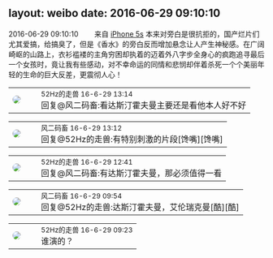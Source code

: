 layout: weibo
date: 2016-06-29 09:10:10
---
<meta name="referrer" content="no-referrer" />

2016-06-29 09:10:10  &nbsp;&nbsp;&nbsp;&nbsp;&nbsp;&nbsp; 来自 <a href="sinaweibo://customweibosource" rel="nofollow">iPhone 5s</a>
本来对旁白是很抗拒的，国产烂片们尤其爱搞，给搞臭了，但是《香水》的旁白反而增加悬念让人产生神秘感。在广阔崎岖的山路上，衣衫褴褛的主角穷困却执着的迈着外八字步全身心的疯跑追寻最后一个女孩时，竟让我有些感动，对不幸命运的同情和悲悯却伴着杀死一个个美丽年轻的生命的巨大反差，更震彻人心！ ​​​

<table style="width: 100%;">
  <tr>
    <td style="width: 40px;"><img style="border-radius:50%" src="https://tva4.sinaimg.cn/crop.0.0.180.180.50/8beaf773jw1e8qgp5bmzyj2050050aa8.jpg?KID=imgbed,tva&Expires=1624465808&ssig=adKaZRPkWe"></td>
    <td colspan="2"><small>52Hz的走兽 16-6-29 13:14</small><br/>回复@风二码畜:看达斯汀霍夫曼主要还是看他本人好不好</td>
  </tr>
</table>

<table style="width: 100%;">
  <tr>
    <td style="width: 40px;"><img style="border-radius:50%" src="https://tva3.sinaimg.cn/crop.0.0.639.639.50/6d2a6003jw8f3idy69w2gj20hs0hrt9g.jpg?KID=imgbed,tva&Expires=1624465808&ssig=Cna1Ya%2FTEx"></td>
    <td colspan="2"><small>风二码畜 16-6-29 13:12</small><br/>回复@52Hz的走兽:有特别刺激的片段[馋嘴][馋嘴]</td>
  </tr>
</table>

<table style="width: 100%;">
  <tr>
    <td style="width: 40px;"><img style="border-radius:50%" src="https://tva4.sinaimg.cn/crop.0.0.180.180.50/8beaf773jw1e8qgp5bmzyj2050050aa8.jpg?KID=imgbed,tva&Expires=1624465808&ssig=adKaZRPkWe"></td>
    <td colspan="2"><small>52Hz的走兽 16-6-29 12:41</small><br/>回复@风二码畜:有达斯汀霍夫曼，那必须值得一看</td>
  </tr>
</table>

<table style="width: 100%;">
  <tr>
    <td style="width: 40px;"><img style="border-radius:50%" src="https://tva3.sinaimg.cn/crop.0.0.639.639.50/6d2a6003jw8f3idy69w2gj20hs0hrt9g.jpg?KID=imgbed,tva&Expires=1624465808&ssig=Cna1Ya%2FTEx"></td>
    <td colspan="2"><small>风二码畜 16-6-29 09:54</small><br/>回复@52Hz的走兽:达斯汀霍夫曼，艾伦瑞克曼[酷][酷]</td>
  </tr>
</table>

<table style="width: 100%;">
  <tr>
    <td style="width: 40px;"><img style="border-radius:50%" src="https://tva4.sinaimg.cn/crop.0.0.180.180.50/8beaf773jw1e8qgp5bmzyj2050050aa8.jpg?KID=imgbed,tva&Expires=1624465808&ssig=adKaZRPkWe"></td>
    <td colspan="2"><small>52Hz的走兽 16-6-29 09:23</small><br/>谁演的？</td>
  </tr>
</table>
